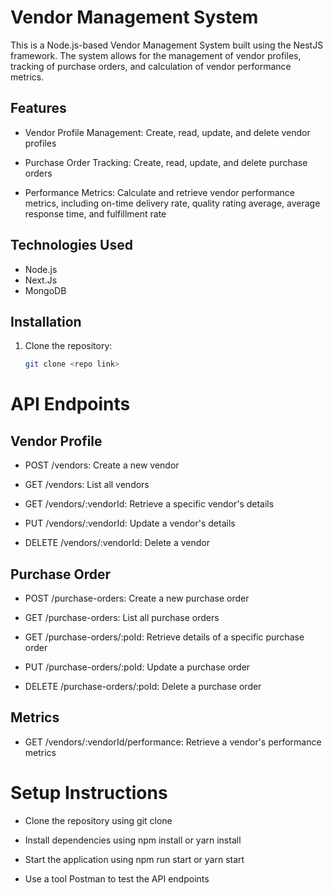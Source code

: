 # Vendor Management System

This is a Node.js-based Vendor Management System built using the NestJS framework. The system allows for the management of vendor profiles, tracking of purchase orders, and calculation of vendor performance metrics.


## Features

- Vendor Profile Management: Create, read, update, and delete vendor profiles

- Purchase Order Tracking: Create, read, update, and delete purchase orders

- Performance Metrics: Calculate and retrieve vendor performance metrics, including on-time delivery rate, quality rating average, average response time, and fulfillment rate


## Technologies Used

- Node.js
- Next.Js
- MongoDB

## Installation

1. Clone the repository:

   ```bash
   git clone <repo link>


# API Endpoints

## Vendor Profile

- POST /vendors: Create a new vendor


- GET /vendors: List all vendors


- GET /vendors/:vendorId: Retrieve a specific vendor's details


- PUT /vendors/:vendorId: Update a vendor's details


- DELETE /vendors/:vendorId: Delete a vendor


## Purchase Order


- POST /purchase-orders: Create a new purchase order



- GET /purchase-orders: List all purchase orders


- GET /purchase-orders/:poId: Retrieve details of a specific purchase order


- PUT /purchase-orders/:poId: Update a purchase order


- DELETE /purchase-orders/:poId: Delete a purchase order


## Metrics
- GET /vendors/:vendorId/performance: Retrieve a vendor's performance metrics


# Setup Instructions

- Clone the repository using git clone <repository-url>

- Install dependencies using npm install or yarn install

- Start the application using npm run start or yarn start

- Use a tool Postman to test the API endpoints